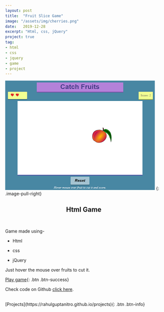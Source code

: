 ```yaml
---
layout: post
title:  "Fruit Slice Game"
image: "/assets/img/cherries.png"
date:   2019-12-28
excerpt: "Html, css, jQuery"
project: true
tag:
- html
- css
- jquery
- game
- project
---
```


![project 4](/assets/img/FruitGame.png)
{: .image-pull-right}

<center><h2>Html Game</h2></center>

<br/>  

Game made using-

* Html

* css

* jQuery

Just hover the mouse over fruits to cut it.

[Play game](https://rahulguptanitro.github.io/FruitSliceGame/){: .btn .btn-success}

Check code on Github [click here](https://github.com/RahulGuptaNitro/FruitSliceGame).
 
<br/>
[Projects](https://rahulguptanitro.github.io/projects){: .btn .btn-info}
